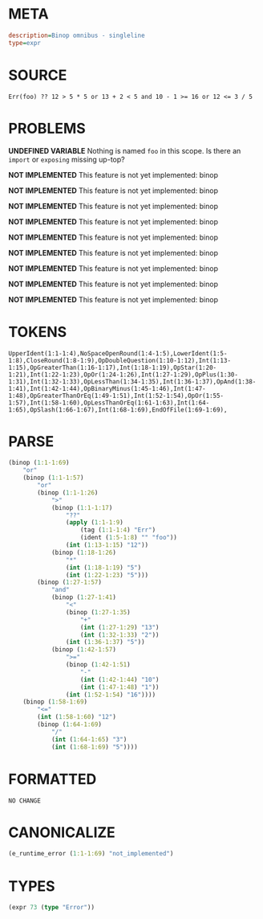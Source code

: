 # META
~~~ini
description=Binop omnibus - singleline
type=expr
~~~
# SOURCE
~~~roc
Err(foo) ?? 12 > 5 * 5 or 13 + 2 < 5 and 10 - 1 >= 16 or 12 <= 3 / 5
~~~
# PROBLEMS
**UNDEFINED VARIABLE**
Nothing is named `foo` in this scope.
Is there an `import` or `exposing` missing up-top?

**NOT IMPLEMENTED**
This feature is not yet implemented: binop

**NOT IMPLEMENTED**
This feature is not yet implemented: binop

**NOT IMPLEMENTED**
This feature is not yet implemented: binop

**NOT IMPLEMENTED**
This feature is not yet implemented: binop

**NOT IMPLEMENTED**
This feature is not yet implemented: binop

**NOT IMPLEMENTED**
This feature is not yet implemented: binop

**NOT IMPLEMENTED**
This feature is not yet implemented: binop

**NOT IMPLEMENTED**
This feature is not yet implemented: binop

**NOT IMPLEMENTED**
This feature is not yet implemented: binop

# TOKENS
~~~zig
UpperIdent(1:1-1:4),NoSpaceOpenRound(1:4-1:5),LowerIdent(1:5-1:8),CloseRound(1:8-1:9),OpDoubleQuestion(1:10-1:12),Int(1:13-1:15),OpGreaterThan(1:16-1:17),Int(1:18-1:19),OpStar(1:20-1:21),Int(1:22-1:23),OpOr(1:24-1:26),Int(1:27-1:29),OpPlus(1:30-1:31),Int(1:32-1:33),OpLessThan(1:34-1:35),Int(1:36-1:37),OpAnd(1:38-1:41),Int(1:42-1:44),OpBinaryMinus(1:45-1:46),Int(1:47-1:48),OpGreaterThanOrEq(1:49-1:51),Int(1:52-1:54),OpOr(1:55-1:57),Int(1:58-1:60),OpLessThanOrEq(1:61-1:63),Int(1:64-1:65),OpSlash(1:66-1:67),Int(1:68-1:69),EndOfFile(1:69-1:69),
~~~
# PARSE
~~~clojure
(binop (1:1-1:69)
	"or"
	(binop (1:1-1:57)
		"or"
		(binop (1:1-1:26)
			">"
			(binop (1:1-1:17)
				"??"
				(apply (1:1-1:9)
					(tag (1:1-1:4) "Err")
					(ident (1:5-1:8) "" "foo"))
				(int (1:13-1:15) "12"))
			(binop (1:18-1:26)
				"*"
				(int (1:18-1:19) "5")
				(int (1:22-1:23) "5")))
		(binop (1:27-1:57)
			"and"
			(binop (1:27-1:41)
				"<"
				(binop (1:27-1:35)
					"+"
					(int (1:27-1:29) "13")
					(int (1:32-1:33) "2"))
				(int (1:36-1:37) "5"))
			(binop (1:42-1:57)
				">="
				(binop (1:42-1:51)
					"-"
					(int (1:42-1:44) "10")
					(int (1:47-1:48) "1"))
				(int (1:52-1:54) "16"))))
	(binop (1:58-1:69)
		"<="
		(int (1:58-1:60) "12")
		(binop (1:64-1:69)
			"/"
			(int (1:64-1:65) "3")
			(int (1:68-1:69) "5"))))
~~~
# FORMATTED
~~~roc
NO CHANGE
~~~
# CANONICALIZE
~~~clojure
(e_runtime_error (1:1-1:69) "not_implemented")
~~~
# TYPES
~~~clojure
(expr 73 (type "Error"))
~~~